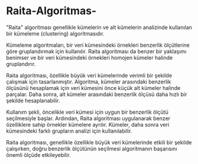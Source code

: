 # Raita-Algoritmas-
"Raita" algoritması genellikle kümelerin ve alt kümelerin analizinde kullanılan bir kümeleme (clustering) algoritmasıdır.

Kümeleme algoritmaları, bir veri kümesindeki örnekleri benzerlik ölçütlerine göre gruplandırmak için kullanılır. Raita algoritması da benzer bir yaklaşımı benimser ve bir veri kümesindeki örnekleri homojen kümeler halinde gruplandırır.

Raita algoritması, özellikle büyük veri kümelerinde verimli bir şekilde çalışmak için tasarlanmıştır. Algoritma, kümeler arasındaki benzerlik ölçüsünü hesaplamak için veri kümesini önce küçük alt kümeler halinde parçalar. Daha sonra, alt kümeler arasındaki benzerlik ölçüsü daha hızlı bir şekilde hesaplanabilir.

Kullanım şekli, öncelikle veri kümesi için uygun bir benzerlik ölçütü seçilmesiyle başlar. Ardından, Raita algoritması uygulanarak benzer özelliklere sahip örnekler kümelere ayrılır. Kümeler, daha sonra veri kümesindeki farklı grupların analizi için kullanılabilir.

Raita algoritması, genellikle özellikle büyük veri kümelerinde etkili bir şekilde çalışırken, doğru benzerlik ölçütünün seçilmesi algoritmanın başarısını önemli ölçüde etkileyebilir.
